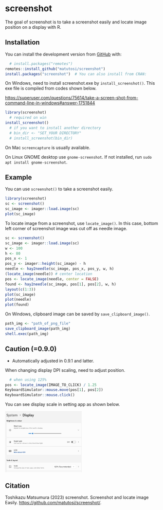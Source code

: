 
<!-- README.md is generated from README.Rmd. Please edit that file -->

# screenshot

<!-- badges: start -->

<!-- badges: end -->

The goal of screenshot is to take a screenshot easily and locate image
position on a display with R.

## Installation

You can install the development version from
[GitHub](https://github.com/) with:

``` r
  # install.packages("remotes")
remotes::install_github("matutosi/screenshot")
install.packages("screenshot")  # You can also install from CRAN:
```

On Windows, need to install screenshot.exe by `install_screenshot()`.
This exe file is compiled from codes shown below.

<https://superuser.com/questions/75614/take-a-screen-shot-from-command-line-in-windows#answer-1751844>

``` r
library(screenshot)
  # required on win
install_screenshot()
  # if you want to install another directory
  # bin_dir <- "SET_YOUR DIRECTORY"
  # install_screenshot(bin_dir)
```

On Mac `screencapture` is usually available.

On Linux GNOME desktop use `gnome-screenshot`. If not installed, run
`sudo apt install gnome-screenshot`.

## Example

You can use `screenshot()` to take a screenshot easily.

``` r
library(screenshot)
sc <- screenshot()
sc_image <- imager::load.image(sc)
plot(sc_image)
```

To locate image from a screenshot, use `locate_image()`. In this case,
bottom left corner of screenshot image was cut off as needle image.

``` r
sc <- screenshot()
sc_image <- imager::load.image(sc)
w <- 100
h <- 80
pos_x <- 1
pos_y <- imager::height(sc_image) - h
needle <- hay2needle(sc_image, pos_x, pos_y, w, h)
(locate_image(needle)) # center location
pos <- locate_image(needle, center = FALSE)
found <- hay2needle(sc_image, pos[1], pos[2], w, h)
layout(c(1:3))
plot(sc_image)
plot(needle)
plot(found)
```

On Windows, clipboard image can be saved by `save_clipboard_image()`.

``` r
path_img <- "path_of_png_file"
save_clipboard_image(path_img)
shell.exec(path_img)
```

## Caution (=0.9.0)

- Automatically adjusted in 0.9.1 and latter.

When changing display DPI scaling, need to adjust position.

``` r
  # when using 125%
pos <- locate_image(IMAGE_TO_CLICK) / 1.25
KeyboardSimulator::mouse.move(pos[1], pos[2])
KeyboardSimulator::mouse.click()
```

You can see display scale in setting app as shown below.

<img width="50%" src="./man/figures/displaysettings.png">

## Citation

Toshikazu Matsumura (2023) screenshot. Screenshot and locate image
Easily. <https://github.com/matutosi/screenshot/>.
